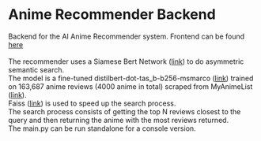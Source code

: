 # Anime Recommender Backend
Backend for the AI Anime Recommender system. Frontend can be found [here](https://github.com/khave/AnimeRecommenderFrontend)
<br> <br>
The recommender uses a Siamese Bert Network ([link](https://www.sbert.net/index.html)) to do asymmetric semantic search. <br>
The model is a fine-tuned distilbert-dot-tas_b-b256-msmarco ([link](https://huggingface.co/sebastian-hofstaetter/distilbert-dot-tas_b-b256-msmarco)) trained on 163,687 anime reviews (4000 anime in total) scraped from MyAnimeList ([link](https://myanimelist.net/)). <br>
Faiss ([link](https://github.com/facebookresearch/faiss)) is used to speed up the search process. <br>
The search process consists of getting the top N reviews closest to the query and then returning the anime with the most reviews returned.
<br>
The main.py can be run standalone for a console version.
